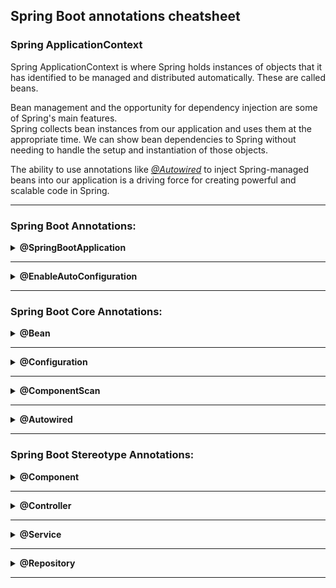 ## Spring Boot annotations cheatsheet


### Spring ApplicationContext

<a id="spring-applicationcontext"></a>

<p>
    Spring ApplicationContext is where Spring holds instances of objects that it 
    has identified to be managed and distributed automatically. These are called beans.
</p>
<p>
    Bean management and the opportunity for dependency injection are some of Spring's main features.<br>
    Spring collects bean instances from our application and uses them at the appropriate time. 
    We can show bean dependencies to Spring without needing to handle the setup 
    and instantiation of those objects.
</p>
<p>
    The ability to use annotations like <a href="autowired"><i>@Autowired</i></a> to inject Spring-managed beans 
    into our application is a driving force for creating powerful and scalable code in Spring.
</p>

---

### Spring Boot Annotations:

<details id="springBootApplication">
<summary> <b>@SpringBootApplication</b> </summary>
<p>
    This annotation is used on the application class while setting up a Spring 
    Boot project. The class that is annotated with the <i>@SpringBootApplication</i> must be 
    kept in the base package. The one thing that the <i>@SpringBootApplication</i> does is a 
    component scan. But it will scan only its sub-packages. As an example, if you put 
    the class annotated with <i>@SpringBootApplication</i> in <code>com.example</code> 
    then <i>@SpringBootApplication</i> will scan all its sub-packages, such as 
    <code>com.example.a</code>, <code>com.example.b</code>, and <code>com.example.a.x</code>.
</p>
<p>
    The <i>@SpringBootApplication</i> is a convenient annotation that adds all the following:
</p>
<ul>
    <li><a href="#configuration"><i>@Configuration</i></a></li>
    <li><a href="#enableAutoConfiguration"><i>@EnableAutoConfiguration</i></a></li>
    <li><a href="#componentScan"><i>@ComponentScan</i></a></li>
</ul>
</details>

---

<details id="enableAutoConfiguration">
<summary> <b>@EnableAutoConfiguration</b> </summary>
<p>
    The <i>@EnableAutoConfiguration</i> annotation enables Spring Boot to auto-configure
    application context. Therefore, it automatically creates and registers beans 
    based on both the included jar files in the classpath and the beans defined by us.
</p>
<p>
    The package of the class declaring the @EnableAutoConfiguration annotation is 
    considered as the default. Therefore, we should always apply the 
    <i>@EnableAutoConfiguration</i> annotation in the root package so that every 
    sub-packages and class can be examined:
</p>

```
@Configuration
@EnableAutoConfiguration
public class EmployeeApplication {
    public static void main(String[] args) {
        ApplicationContext context = SpringApplication.run(EmployeeApplication.class, args);
        // ...
    }
}
```

</details>

---

### Spring Boot Core Annotations:

<details id="bean">
<summary> <b>@Bean</b> </summary>
<p>
    This annotation is used at the method level. <b>@Bean</b> annotation works with 
    <a href="#configuration"><i>@Configuration</i></a> to create Spring beans. <br>
    Classes annotated with <a href="#configuration"><i>@Configuration</i></a> will 
    have methods to instantiate and configure dependencies. Such methods will be 
    annotated with <b>@Bean</b>. The method annotated with this annotation works 
    as bean ID and <u>it creates and returns the actual bean.</u>
</p>

```
@Configuration
public class AppConfig{
  @Bean
  public Person person(){
    return new Person(address());
  }
  @Bean
  public Address address(){
    return new Address();
  }
}
```
</details>

---

<details id="configuration">
<summary> <b>@Configuration</b> </summary>
<p>
    The <b>@Configuration</b> annotation indicates that the class has 
    <i><a href="#bean">@Bean</a></i> definition methods. So Spring container can
    process the class and instantiate nad configure <i>Spring Beans</i> (dependencies)
    to be used in the application.
</p>

```
@Configuration
public class DataConfig{ 
  @Bean
  public DataSource source(){
    DataSource source = new OracleDataSource();
    source.setURL();
    source.setUser();
    return source;
  }
  @Bean
  public PlatformTransactionManager manager(){
    PlatformTransactionManager manager = new BasicDataSourceTransactionManager();
    manager.setDataSource(source());
    return manager;
  }
}
```

</details>

---

<details id="componentScan">
<summary> <b>@ComponentScan</b> </summary>
Basically <a href="https://stackoverflow.com/a/62514430/19238684"><u>this answer</u>.</a>
<p>
    <b>@ComponentScan</b> annotation is used with <i><a href="#configuration">@Configuration</a></i>
    annotation to specify the package for Spring to scan for components.<br>
    <i><a href="#springBootApplication"> @SpringBootApplication</a> annotation implies 
    the <a href="#configuration">@Configuration</a>, <a href="#componentScan">@ComponentScan</a>, 
    and <a href="#enableAutoConfiguration">@EnableAutoConfiguration</a> annotations.</i>
</p>
<p>
    This annotation Scans the current package and all of its sub-packages for all
    <i><a href="#component">@Component</a></i>, 
    <i><a href="#controller">@Controller</a></i>,
    <i><a href="#service">@Service</a></i>,
    <i><a href="#repository">@Repository</a></i>,<br>
    and registers them to the <a href="#spring-applicationcontext">application context</a>.
    <br>
    You can also explicitly specify in what package the component scan should 
    start with the <code>basePackage</code> parameter.
</p>

```
package com.example.demo

@ComponentScan(basePackage = { "com.example" })
public class JavaConfiguration {
    @Bean
    public MyClass myClass() {
        return new myClass();
    }
}

```

</details>

---

<details id="autowired">
<summary> <b>@Autowired</b> </summary>
<p>
    The Spring framework enables automatic dependency injection. In othe
</p>
</details>

---

### Spring Boot Stereotype Annotations:

<details id="component"> 
<summary> <b>@Component</b> </summary>
<p>
    This annotation is used on classes to indicate a Spring component. <br> The 
    <i>@Component</i> annotation marks java class as a bean or say component so 
    that the <u>component-scanning</u> mechanism can add
    into the <a href="#spring-applicationcontext">application context</a>.
</p>
<p>In other words, without having to write any explicit code, Spring will:</p>
<ul>
    <li>Scan our application for classes annotated with <i>@Component</i></li>
    <li>Instantiate them and inject any specified dependencies into them</li>
    <li>Inject them wherever needed</li>
</ul>
</details>

---

<details id="controller">
<summary> <b>@Controller</b> </summary>
<p>
    This indicates that the annotated class is a Spring-managed controller that 
    provides methods annotated with <a href="#requestMapping"><i>@RequestMapping</i></a> to answer web requests.<br>
    Spring 4.0 introduced the <a href="#restController"><i>@RestController</i></a> annotation which combines both 
    <b>@Controller</b> and <a href="#responseBody"><i>@ResponseBody</i></a> and makes it easy to create RESTful services that return JSON objects.
</p>
</details>


---

<details id="service">
<summary> <b>@Service</b> </summary>
<p>
    We can use the <b>@Service</b> stereotype for classes that contain business logic 
    or classes which come in the service layer.
</p>
</details>

---

<details id="repository">
<summary> <b>@Repository</b> </summary>
<p>
    We can use the <b>@Repository</b> stereotype for DAO classes which are responsible 
    for providing access to database entities.
    If we are using Spring Data for managing database operations, then we should use 
    the Spring Data Repository interface instead of building our own 
    <b>@Repository</b>-annotated classes.
</p>
</details>

---
